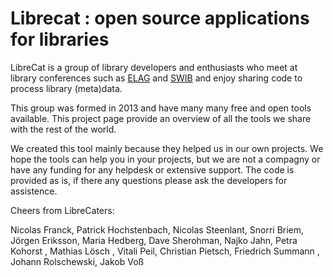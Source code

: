 # Librecat : open source applications for libraries 

LibreCat is a group of library developers and enthusiasts who meet at library conferences such as [ELAG](https://elag.org) and [SWIB](http://swib.org) and enjoy sharing code to process library (meta)data.

This group was formed in 2013 and have many many free and open tools available. This project page provide an overview of all the tools we share with the rest of the world.

We created this tool mainly because they helped us in our own projects. We hope the tools can help you in your projects, but we are not a compagny or have any funding for any helpdesk or extensive support. The code is provided as is, if there any questions please ask the developers for assistence.

Cheers from LibreCaters:

Nicolas Franck, Patrick Hochstenbach, Nicolas Steenlant, Snorri Briem, Jörgen Eriksson, Maria Hedberg, Dave Sherohman, Najko Jahn, Petra Kohorst , Mathias Lösch , Vitali Peil, Christian Pietsch, Friedrich Summann , Johann Rolschewski, Jakob Voß 